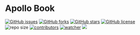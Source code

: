 # Apollo Book

[![GitHub issues](https://img.shields.io/github/issues/xinetzone/apollo-book)](https://github.com/xinetzone/apollo-book/issues) [![GitHub forks](https://img.shields.io/github/forks/xinetzone/apollo-book)](https://github.com/xinetzone/apollo-book/network) [![GitHub stars](https://img.shields.io/github/stars/xinetzone/apollo-book)](https://github.com/xinetzone/apollo-book/stargazers) [![GitHub license](https://img.shields.io/github/license/xinetzone/apollo-book)](https://github.com/xinetzone/apollo-book/blob/main/LICENSE)  ![repo size](https://img.shields.io/github/repo-size/xinetzone/apollo-book.svg) [![contributors](https://img.shields.io/github/contributors/xinetzone/apollo-book.svg)](https://github.com/xinetzone/apollo-book/graphs/contributors) [![watcher](https://img.shields.io/github/watchers/xinetzone/apollo-book.svg)](https://github.com/xinetzone/apollo-book/watchers) ![](https://github.com/xinetzone/apollo-book/actions/workflows/docs.yml/badge.svg)

